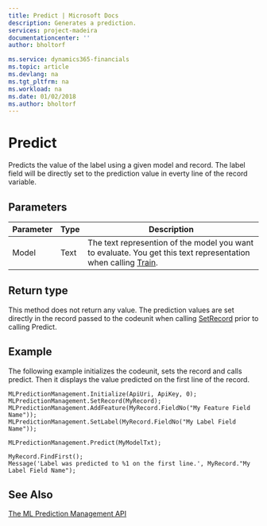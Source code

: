 ```yaml
---
title: Predict | Microsoft Docs
description: Generates a prediction.
services: project-madeira
documentationcenter: ''
author: bholtorf

ms.service: dynamics365-financials
ms.topic: article
ms.devlang: na
ms.tgt_pltfrm: na
ms.workload: na
ms.date: 01/02/2018
ms.author: bholtorf
---
```


# Predict
Predicts the value of the label using a given model and record.
The label field will be directly set to the prediction value in everty line of the record variable.

<!--For more information, see [Essential AL Methods](../../devenv-essential-al-methods.md).-->

## Parameters
|Parameter|Type|Description|
|---|---|---|
|Model|Text|The text represention of the model you want to evaluate. You get this text representation when calling [Train](train.md).|


<!--For more information, see [Codeunit Properties](../../codeunit-properties.md).-->

## Return type
This method does not return any value. The prediction values are set directly in the record passed to the codeunit when calling [SetRecord](set-record.md) prior to calling Predict.

## Example
The following example initializes the codeunit, sets the record and calls predict. Then it displays the value predicted on the first line of the record.
```
MLPredictionManagement.Initialize(ApiUri, ApiKey, 0);
MLPredictionManagement.SetRecord(MyRecord);
MLPredictionManagement.AddFeature(MyRecord.FieldNo("My Feature Field Name"));
MLPredictionManagement.SetLabel(MyRecord.FieldNo("My Label Field Name"));

MLPredictionManagement.Predict(MyModelTxt);

MyRecord.FindFirst();
Message('Label was predicted to %1 on the first line.', MyRecord."My Label Field Name");
```
<!--For more information, see [AL Data Types](../../devenv-al-data-types).-->

## See Also
[The ML Prediction Management API](../../ml-prediction-management-welcome.md)